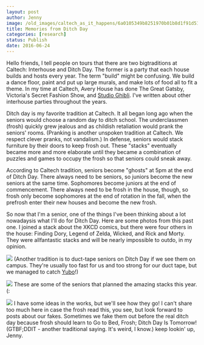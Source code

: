 ```yaml
---
layout: post
author: Jenny
image: /old_images/caltech_as_it_happens/6a0105349b8251970b01b8d1f91d51970c.jpg
title: Memories from Ditch Day
categories: [research]
status: Publish
date: 2016-06-24
---
```


Hello friends,
I tell people on tours that there are two bigtraditions at Caltech: Interhouse and Ditch Day. The former is a party that each house builds and hosts every year. The term "build" might be confusing. We build a dance floor, paint and put up large murals, and make lots of food all to fit a theme. In my time at Caltech, Avery House has done The Great Gatsby, Victoria's Secret Fashion Show, and [Studio Ghibli](https://en.wikipedia.org/wiki/Studio_Ghibli). I've written about other interhouse parties throughout the years.

Ditch day is my favorite tradition at Caltech. It all began long ago when the seniors would choose a random day to ditch school. The underclassmen (frosh) quickly grew jealous and as childish retaliation would prank the seniors' rooms. (Pranking is another unspoken tradition at Caltech. We respect clever pranks, not vandalism.) In defense, seniors would stack furniture by their doors to keep frosh out. These "stacks" eventually became more and more elaborate until they became a combination of puzzles and games to occupy the frosh so that seniors could sneak away.

According to Caltech tradition, seniors become "ghosts" at 5pm at the end of Ditch Day. There always need to be seniors, so juniors become the new seniors at the same time. Sophomores become juniors at the end of commencement. There always need to be frosh in the house, though, so frosh only become sophomores at the end of rotation in the fall, when the prefrosh enter their new houses and become the new frosh.

So now that I'm a senior, one of the things I've been thinking about a lot nowadaysis what I'll do for Ditch Day. Here are some photos from this past one. I joined a stack about the XKCD comics, but there were four others in the house: Finding Dory, Legend of Zelda, Wicked, and Rick and Morty. They were allfantastic stacks and will be nearly impossible to outdo, in my opinion.


![](/old_images/caltech_as_it_happens/6a0105349b8251970b01b8d1f91e33970c.jpg)
(Another tradition is to duct-tape seniors on Ditch Day if we see them on campus. They're usually too fast for us and too strong for our duct tape, but we managed to catch [Yubo](https://caltech.typepad.com/caltech_as_it_happens/three-languages-two-majors-one-heck-of-a-time/)!)


![](/old_images/caltech_as_it_happens/6a0105349b8251970b01b7c86f523c970b.jpg)
These are some of the seniors that planned the amazing stacks this year. (:


![](/old_images/caltech_as_it_happens/6a0105349b8251970b01b7c86f524d970b.jpg)
I have some ideas in the works, but we'll see how they go! I can't share too much here in case the frosh read this, you see, but look forward to posts about our fakes. Sometimes we fake them out before the real ditch day because frosh should learn to Go to Bed, Frosh; Ditch Day Is Tomorrow! (GTBF;DDIT - another traditional saying. It's weird, I know.)
keep lookin' up,
Jenny.

